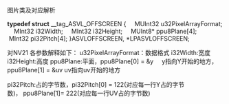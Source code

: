 图片类及对应解析

**typedef struct** __tag_ASVL_OFFSCREEN
{
    MUInt32 u32PixelArrayFormat;
    MInt32 i32Width;
    MInt32 i32Height;
    MUInt8* ppu8Plane[4];
    MInt32 pi32Pitch[4];
}ASVLOFFSCREEN, *LPASVLOFFSCREEN;

对NV21 各参数解释如下：
u32PixelArrayFormat：数据格式
i32Width:宽度
i32Height:高度
ppu8Plane:平面，ppu8Plane[0] = &y     y指向Y开始的地方，ppu8Plane[1] = &uv uv指向uv开始的地方

pi32Pitch:占的字节数，pi32Pitch[0] = 122(对应每一行Y占的字节数)， ppu8Plane[1]= 222(对应每一行UV占的字节数)